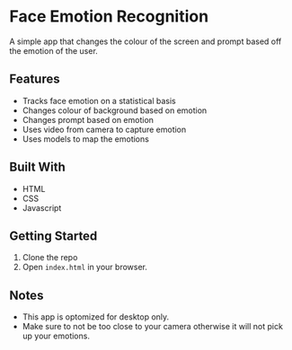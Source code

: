 # Face Emotion Recognition
A simple app that changes the colour of the screen and prompt based off the emotion of the user.
## Features
- Tracks face emotion on a statistical basis
- Changes colour of background based on emotion
- Changes prompt based on emotion
- Uses video from camera to capture emotion
- Uses models to map the emotions
## Built With
- HTML
- CSS
- Javascript
## Getting Started
1. Clone the repo
2. Open `index.html` in your browser.
## Notes
- This app is optomized for desktop only.
- Make sure to not be too close to your camera otherwise it will not pick up your emotions.

